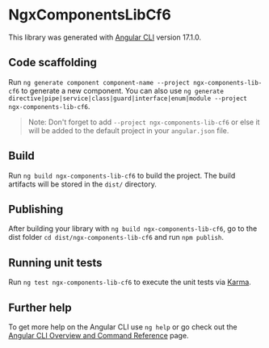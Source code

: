 # NgxComponentsLibCf6

This library was generated with [Angular CLI](https://github.com/angular/angular-cli) version 17.1.0.

## Code scaffolding

Run `ng generate component component-name --project ngx-components-lib-cf6` to generate a new component. You can also use `ng generate directive|pipe|service|class|guard|interface|enum|module --project ngx-components-lib-cf6`.
> Note: Don't forget to add `--project ngx-components-lib-cf6` or else it will be added to the default project in your `angular.json` file. 

## Build

Run `ng build ngx-components-lib-cf6` to build the project. The build artifacts will be stored in the `dist/` directory.

## Publishing

After building your library with `ng build ngx-components-lib-cf6`, go to the dist folder `cd dist/ngx-components-lib-cf6` and run `npm publish`.

## Running unit tests

Run `ng test ngx-components-lib-cf6` to execute the unit tests via [Karma](https://karma-runner.github.io).

## Further help

To get more help on the Angular CLI use `ng help` or go check out the [Angular CLI Overview and Command Reference](https://angular.io/cli) page.
